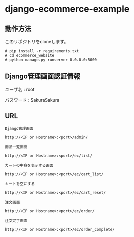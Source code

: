 # django-ecommerce-example

## 動作方法

このリポジトリをcloneします。

```
# pip install -r requirements.txt
# cd ecommerce_website
# python manage.py runserver 0.0.0.0:5000
```


## Django管理画面認証情報

ユーザ名 : root

パスワード : SakuraSakura

## URL

```
Django管理画面

http://<IP or Hostname>:<port>/admin/

商品一覧画面

http://<IP or Hostname>:<port>/ec/list/

カートの中身を表示する画面

http://<IP or Hostname>:<port>/ec/cart_list/

カートを空にする

http://<IP or Hostname>:<port>/ec/cart_reset/

注文画面

http://<IP or Hostname>:<port>/ec/order/

注文完了画面

http://<IP or Hostname>:<port>/ec/order_complete/
```
